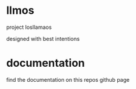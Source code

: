 # llmos

project losllamaos

designed with best intentions

# documentation

find the documentation on this repos github page
